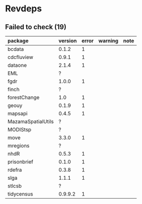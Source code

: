 # Revdeps

## Failed to check (19)

|package            |version |error |warning |note |
|:------------------|:-------|:-----|:-------|:----|
|bcdata             |0.1.2   |1     |        |     |
|cdcfluview         |0.9.1   |1     |        |     |
|dataone            |2.1.4   |1     |        |     |
|EML                |?       |      |        |     |
|fgdr               |1.0.0   |1     |        |     |
|finch              |?       |      |        |     |
|forestChange       |1.0     |1     |        |     |
|geouy              |0.1.9   |1     |        |     |
|mapsapi            |0.4.5   |1     |        |     |
|MazamaSpatialUtils |?       |      |        |     |
|MODIStsp           |?       |      |        |     |
|move               |3.3.0   |1     |        |     |
|mregions           |?       |      |        |     |
|nhdR               |0.5.3   |1     |        |     |
|prisonbrief        |0.1.0   |1     |        |     |
|rdefra             |0.3.8   |1     |        |     |
|slga               |1.1.1   |1     |        |     |
|stlcsb             |?       |      |        |     |
|tidycensus         |0.9.9.2 |1     |        |     |

